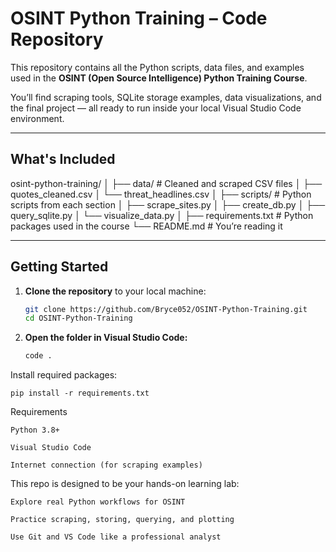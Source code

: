 # OSINT Python Training – Code Repository

This repository contains all the Python scripts, data files, and examples used in the **OSINT (Open Source Intelligence) Python Training Course**.

You’ll find scraping tools, SQLite storage examples, data visualizations, and the final project — all ready to run inside your local Visual Studio Code environment.

---

## What's Included

osint-python-training/
│
├── data/ # Cleaned and scraped CSV files
│ ├── quotes_cleaned.csv
│ └── threat_headlines.csv
│
├── scripts/ # Python scripts from each section
│ ├── scrape_sites.py
│ ├── create_db.py
│ ├── query_sqlite.py
│ └── visualize_data.py
│
├── requirements.txt # Python packages used in the course
└── README.md # You’re reading it


---

## Getting Started

1. **Clone the repository** to your local machine:

    ```bash
    git clone https://github.com/Bryce052/OSINT-Python-Training.git
    cd OSINT-Python-Training
    ```

2. **Open the folder in Visual Studio Code:**

    ```bash
    code .
    ```

Install required packages:

    pip install -r requirements.txt


Requirements

    Python 3.8+

    Visual Studio Code

    Internet connection (for scraping examples)


This repo is designed to be your hands-on learning lab:

    Explore real Python workflows for OSINT

    Practice scraping, storing, querying, and plotting

    Use Git and VS Code like a professional analyst
